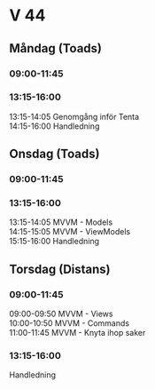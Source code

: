 # V 44
## Måndag (Toads)
### 09:00-11:45

### 13:15-16:00
13:15-14:05 Genomgång inför Tenta </br>
14:15-16:00 Handledning 
## Onsdag (Toads)
### 09:00-11:45

### 13:15-16:00
13:15-14:05 MVVM - Models </br>
14:15-15:05 MVVM - ViewModels <br>
15:15-16:00 Handledning
## Torsdag (Distans)
### 09:00-11:45
09:00-09:50 MVVM - Views</br>
10:00-10:50 MVVM - Commands <br>
11:00-11:45 MVVM - Knyta ihop saker
### 13:15-16:00
Handledning